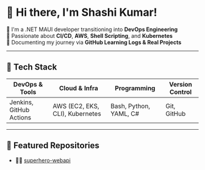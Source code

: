 # 👋 Hi there, I'm Shashi Kumar!

🌱 I'm a .NET MAUI developer transitioning into **DevOps Engineering**  
🚀 Passionate about **CI/CD**, **AWS**, **Shell Scripting**, and **Kubernetes**  
📘 Documenting my journey via **GitHub Learning Logs & Real Projects**

---

## 🧰 Tech Stack

| DevOps & Tools             | Cloud & Infra         | Programming            | Version Control  |
|---------------------------|------------------------|------------------------|------------------|
| Jenkins, GitHub Actions   | AWS (EC2, EKS, CLI), Kubernetes | Bash, Python, YAML, C# | Git, GitHub       |

---

## 📂 Featured Repositories

- 🦸‍♂️ [superhero-webapi](https://github.com/shashikant114s/superhero-webapi)  
